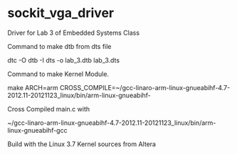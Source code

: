 sockit_vga_driver
=================

Driver for Lab 3 of Embedded Systems Class


Command to make dtb from dts file 

dtc -O dtb -I dts -o lab_3.dtb  lab_3.dts

Command to make Kernel Module. 

make ARCH=arm CROSS_COMPILE=~/gcc-linaro-arm-linux-gnueabihf-4.7-2012.11-20121123_linux/bin/arm-linux-gnueabihf-

Cross Compiled main.c with  

~/gcc-linaro-arm-linux-gnueabihf-4.7-2012.11-20121123_linux/bin/arm-linux-gnueabihf-gcc

Build with the Linux 3.7 Kernel sources from Altera


